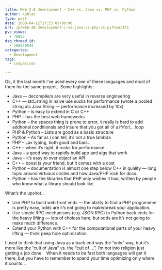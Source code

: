 ```yaml
---
title: Web 2.0 development – C++ vs. Java vs. PHP vs. Python
author: koblas
type: post
date: 2008-04-12T17:53:09+00:00
url: /p/web-20-development-c-vs-java-vs-php-vs-python/141
pvc_views:
  - 76055
dsq_thread_id:
  - 160530545
categories:
  - Development
tags:
  - comparison

---
```

Ok, it the last month I&#8217;ve used every one of these languages and most of them for the same project.&nbsp; Some highlights:

  * Java &#8212; decompilers are very useful in reverse engineering
  * C++ &#8212; std::string in naive use sucks for performance (wrote a pooled string ala Java String &#8212; performance increased by 10x)
  * Python &#8211; is easy to extend in C or C++
  * PHP &#8211; has the best web frameworks
  * Python &#8211; the spaces thing is prone to error, it really is hard to add addtional conditionals and insure that you got all of a if/for/&#8230; loop
  * PHP & Python &#8211; Lists are good as a basic structure
  * Python &#8211; As far as I can tell, it&#8217;s not a true lambda
  * PHP &#8211; Lax typing, both good and bad&#8230;
  * C++ &#8211; when it&#8217;s right, it rocks for performance
  * Java &#8211; a good way to rapidly build app and algs that work
  * Java &#8211; it&#8217;s easy to over object an API
  * C++ &#8211; boost is your friend, but it comes with a cost
  * Python &#8211; documentation is almost one step below C++ in quality &#8212; long topic around virtuous circles and how Java/PHP rock for docs.
  * Python &#8211; has the libraries that PHP only wishes it had, written by people who know what a library should look like.

What&#8217;s the upshot&#8230;

  * Use PHP to build web front ends &#8212; the ability to find a PHP programmer is pretty easy, odds are it&#8217;s not going to make/break your application.
  * Use simple RPC mechanisms (e.g. JSON RPC) to Python back ends for the heavy lifting &#8212; lots of choices here, but odds are it&#8217;s not going to make much difference.
  * Extend your Python with C++ for the computational parts of your heavy lifting &#8212; think peep hole optimization.

I used to think that using Java as a back end was the &#8220;only&#8221; way, but it&#8217;s more like the &#8220;cult of Java&#8221; vs. the &#8220;cult of &#8230;&#8221;, I&#8217;m not into religion just getting a job done.&nbsp;&nbsp; When it needs to be fast both languages will get it there, but you have to remember to spend your time optimizing only where it counts&#8230;
